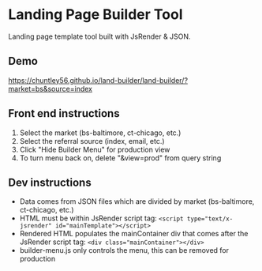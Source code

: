 # Landing Page Builder Tool
Landing page template tool built with JsRender & JSON. 

## Demo
https://chuntley56.github.io/land-builder/land-builder/?market=bs&source=index

## Front end instructions
1. Select the market (bs-baltimore, ct-chicago, etc.)
2. Select the referral source (index, email, etc.)
3. Click "Hide Builder Menu" for production view
4. To turn menu back on, delete "&view=prod" from query string

## Dev instructions
* Data comes from JSON files which are divided by market (bs-baltimore, ct-chicago, etc.)
* HTML must be within JsRender script tag: `<script type="text/x-jsrender" id="mainTemplate"></script>`
* Rendered HTML populates the mainContainer div that comes after the JsRender script tag: `<div class="mainContainer"></div>`
* builder-menu.js only controls the menu, this can be removed for production
